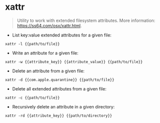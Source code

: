 # xattr

> Utility to work with extended filesystem attributes.
> More information: <https://ss64.com/osx/xattr.html>.

- List key:value extended attributes for a given file:

`xattr -l {{path/to/file}}`

- Write an attribute for a given file:

`xattr -w {{attribute_key}} {{attribute_value}} {{path/to/file}}`

- Delete an attribute from a given file:

`xattr -d {{com.apple.quarantine}} {{path/to/file}}`

- Delete all extended attributes from a given file:

`xattr -c {{path/to/file}}`

- Recursively delete an attribute in a given directory:

`xattr -rd {{attribute_key}} {{path/to/directory}}`

